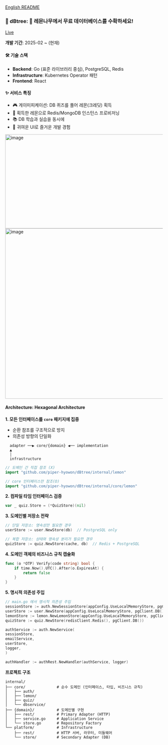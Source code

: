[English README](./README.en.md)
### 🌳 dBtree: 🍋 레몬나무에서 무료 데이터베이스를 수확하세요!

[Live](https://www.dbtree.cloud)

**개발 기간**: 2025-02 ~ (현재)

#### 🛠 기술 스택
- **Backend**: Go (표준 라이브러리 중심), PostgreSQL, Redis
- **Infrastructure**: Kubernetes Operator 패턴
- **Frontend**: React

#### ✨ 서비스 특징
- 🎮 게이미피케이션: DB 퀴즈를 풀어 레몬(크레딧) 획득
- 🍋 획득한 레몬으로 Redis/MongoDB 인스턴스 프로비저닝
- 📚 DB 학습과 실습을 동시에
- 🎨 귀여운 UI로 즐거운 개발 경험
  

<img width="600" height="300" alt="image" src="https://github.com/user-attachments/assets/35037c91-c8bc-413b-aa58-90212e461c35" />


<img width="915" height="543" alt="image" src="https://github.com/user-attachments/assets/8deeaf40-50f2-467a-8126-9dc264af18cc" />


#### Architecture: Hexagonal Architecture


**1. 모든 인터페이스를 `core` 패키지에 집중**
- 순환 참조를 구조적으로 방지
- 의존성 방향의 단일화
```
  adapter ──▶ core/{domain} ◀── implementation
  ▲
  │
  infrastructure
```


```go
// 도메인 간 직접 참조 (X)
import "github.com/piper-hyowon/dBtree/internal/lemon"

// core 인터페이스만 참조(O)
import "github.com/piper-hyowon/dBtree/internal/core/lemon"
```

**2. 컴파일 타임 인터페이스 검증**
```go
var _ quiz.Store = (*QuizStore)(nil)
```


**3. 도메인별 저장소 전략**
```go
// 단일 저장소: 영속성만 필요한 경우
userStore := user.NewStore(db)  // PostgreSQL only

// 복합 저장소: 상태와 영속성 분리가 필요한 경우
quizStore := quiz.NewStore(cache, db)  // Redis + PostgreSQL
```

**4. 도메인 객체의 비즈니스 규칙 캡슐화**
```go
func (o *OTP) Verify(code string) bool {
    if time.Now().UTC().After(o.ExpiresAt) {
        return false
    }
}
```


**5. 명시적 의존성 주입**
```go
// main.go 에서 명시적 의존성 주입
sessionStore := auth.NewSessionStore(appConfig.UseLocalMemoryStore, pgClient.DB())
userStore := user.NewStore(appConfig.UseLocalMemoryStore, pgClient.DB())
lemonStore := lemon.NewLemonStore(appConfig.UseLocalMemoryStore, pgClient.DB())
quizStore := quiz.NewStore(redisClient.Redis(), pgClient.DB())

authService := auth.NewService(
sessionStore,
emailService,
userStore,
logger,
)

authHandler := authRest.NewHandler(authService, logger)
```

**프로젝트 구조**
```
internal/
├── core/              # 순수 도메인 (인터페이스, 타입, 비즈니스 규칙)
│   ├── auth/         
│   ├── lemon/        
│   ├── quiz/         
│   └── dbservice/    
├── {domain}/          # 도메인별 구현
│   ├── rest/          # Primary Adapter (HTTP)
│   ├── service.go     # Application Service
│   └── store.go       # Repository Factory
└── platform/          # Infrastructure
    ├── rest/          # HTTP 서버, 라우터, 미들웨어
    └── store/         # Secondary Adapter (DB)
```

